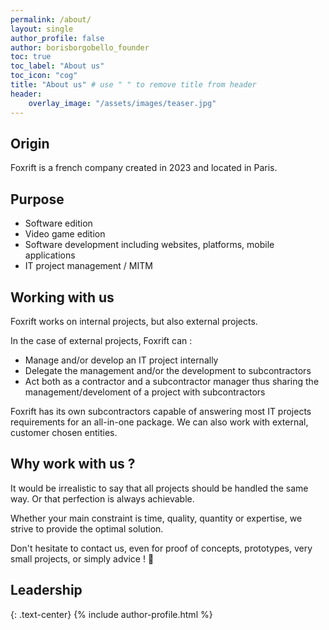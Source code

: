 ```yaml
---
permalink: /about/
layout: single
author_profile: false
author: borisborgobello_founder
toc: true
toc_label: "About us"
toc_icon: "cog"
title: "About us" # use " " to remove title from header
header:
    overlay_image: "/assets/images/teaser.jpg"
---
```


## Origin

Foxrift is a french company created in 2023 and located in Paris.

## Purpose

* Software edition
* Video game edition
* Software development including websites, platforms, mobile applications
* IT project management / MITM

## Working with us

Foxrift works on internal projects, but also external projects.

In the case of external projects, Foxrift can :
* Manage and/or develop an IT project internally
* Delegate the management and/or the development to subcontractors
* Act both as a contractor and a subcontractor manager thus sharing the management/develoment of a project with subcontractors

Foxrift has its own subcontractors capable of answering most IT projects requirements for an all-in-one package.
We can also work with external, customer chosen entities.

## Why work with us ?

It would be irrealistic to say that all projects should be handled the same way. Or that perfection is always achievable.

Whether your main constraint is time, quality, quantity or expertise, we strive to provide the optimal solution.

Don't hesitate to contact us, even for proof of concepts, prototypes, very small projects, or simply advice ! 👋

## Leadership

{: .text-center}
{% include author-profile.html %}